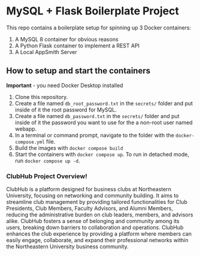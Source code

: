 # MySQL + Flask Boilerplate Project

This repo contains a boilerplate setup for spinning up 3 Docker containers: 
1. A MySQL 8 container for obvious reasons
1. A Python Flask container to implement a REST API
1. A Local AppSmith Server

## How to setup and start the containers
**Important** - you need Docker Desktop installed

1. Clone this repository.  
1. Create a file named `db_root_password.txt` in the `secrets/` folder and put inside of it the root password for MySQL. 
1. Create a file named `db_password.txt` in the `secrets/` folder and put inside of it the password you want to use for the a non-root user named webapp. 
1. In a terminal or command prompt, navigate to the folder with the `docker-compose.yml` file.  
1. Build the images with `docker compose build`
1. Start the containers with `docker compose up`.  To run in detached mode, run `docker compose up -d`. 


### ClubHub Project Overview!

ClubHub is a platform designed for business clubs at Northeastern University, focusing on networking and community building. It aims to streamline club management by providing tailored functionalities for Club Presidents, Club Members, Faculty Advisors, and Alumni Members, reducing the administrative burden on club leaders, members, and advisors alike. ClubHub fosters a sense of belonging and community among its users, breaking down barriers to collaboration and operations. ClubHub enhances the club experience by providing a platform where members can easily engage, collaborate, and expand their professional networks within the Northeastern University business community. 


